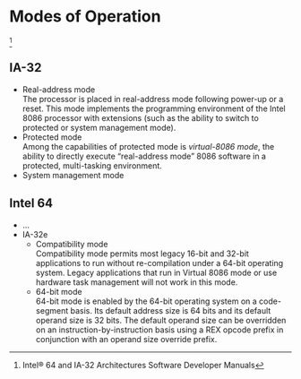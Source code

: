 # Modes of Operation
[^sdm]

## IA-32
- Real-address mode  
	The processor is placed in real-address mode following power-up or a reset. This mode implements the programming environment of the Intel 8086 processor with extensions (such as the ability to switch to protected or system management mode).
- Protected mode  
	Among the capabilities of protected mode is *virtual-8086 mode*, the ability to directly execute “real-address mode” 8086 software in a protected, multi-tasking environment.
- System management mode

## Intel 64
- ...
- IA-32e
	- Compatibility mode  
		Compatibility mode permits most legacy 16-bit and 32-bit applications to run without re-compilation under a 64-bit operating system. Legacy applications that run in Virtual 8086 mode or use hardware task management will not work in this mode. 
	- 64-bit mode  
		64-bit mode is enabled by the 64-bit operating system on a code-segment basis. Its default address size is 64 bits and its default operand size is 32 bits. The default operand size can be overridden on an instruction-by-instruction basis using a REX opcode prefix in conjunction with an operand size override prefix.

[^sdm]: Intel® 64 and IA-32 Architectures Software Developer Manuals